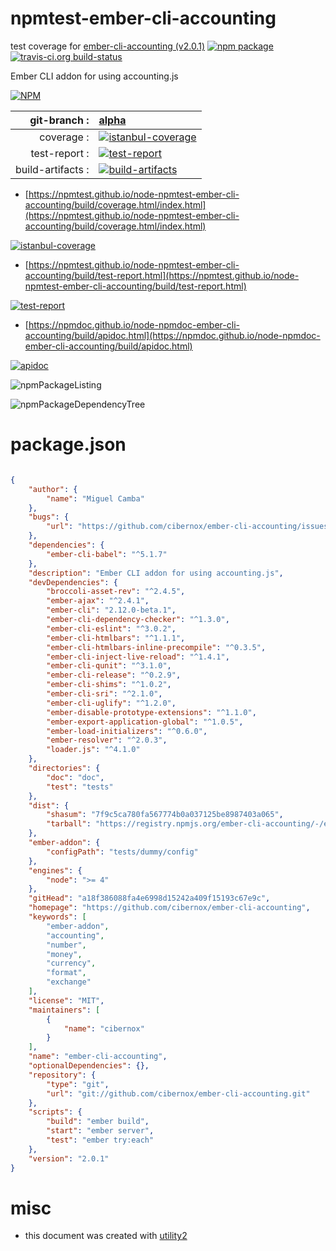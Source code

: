 # npmtest-ember-cli-accounting

test coverage for  [ember-cli-accounting (v2.0.1)](https://github.com/cibernox/ember-cli-accounting)  [![npm package](https://img.shields.io/npm/v/npmtest-ember-cli-accounting.svg?style=flat-square)](https://www.npmjs.org/package/npmtest-ember-cli-accounting) [![travis-ci.org build-status](https://api.travis-ci.org/npmtest/node-npmtest-ember-cli-accounting.svg)](https://travis-ci.org/npmtest/node-npmtest-ember-cli-accounting)

Ember CLI addon for using accounting.js

[![NPM](https://nodei.co/npm/ember-cli-accounting.png?downloads=true&downloadRank=true&stars=true)](https://www.npmjs.com/package/ember-cli-accounting)

| git-branch : | [alpha](https://github.com/npmtest/node-npmtest-ember-cli-accounting/tree/alpha)|
|--:|:--|
| coverage : | [![istanbul-coverage](https://npmtest.github.io/node-npmtest-ember-cli-accounting/build/coverage.badge.svg)](https://npmtest.github.io/node-npmtest-ember-cli-accounting/build/coverage.html/index.html)|
| test-report : | [![test-report](https://npmtest.github.io/node-npmtest-ember-cli-accounting/build/test-report.badge.svg)](https://npmtest.github.io/node-npmtest-ember-cli-accounting/build/test-report.html)|
| build-artifacts : | [![build-artifacts](https://npmtest.github.io/node-npmtest-ember-cli-accounting/glyphicons_144_folder_open.png)](https://github.com/npmtest/node-npmtest-ember-cli-accounting/tree/gh-pages/build)|

- [https://npmtest.github.io/node-npmtest-ember-cli-accounting/build/coverage.html/index.html](https://npmtest.github.io/node-npmtest-ember-cli-accounting/build/coverage.html/index.html)

[![istanbul-coverage](https://npmtest.github.io/node-npmtest-ember-cli-accounting/build/screenCapture.buildCi.browser.%252Ftmp%252Fbuild%252Fcoverage.lib.html.png)](https://npmtest.github.io/node-npmtest-ember-cli-accounting/build/coverage.html/index.html)

- [https://npmtest.github.io/node-npmtest-ember-cli-accounting/build/test-report.html](https://npmtest.github.io/node-npmtest-ember-cli-accounting/build/test-report.html)

[![test-report](https://npmtest.github.io/node-npmtest-ember-cli-accounting/build/screenCapture.buildCi.browser.%252Ftmp%252Fbuild%252Ftest-report.html.png)](https://npmtest.github.io/node-npmtest-ember-cli-accounting/build/test-report.html)

- [https://npmdoc.github.io/node-npmdoc-ember-cli-accounting/build/apidoc.html](https://npmdoc.github.io/node-npmdoc-ember-cli-accounting/build/apidoc.html)

[![apidoc](https://npmdoc.github.io/node-npmdoc-ember-cli-accounting/build/screenCapture.buildCi.browser.%252Ftmp%252Fbuild%252Fapidoc.html.png)](https://npmdoc.github.io/node-npmdoc-ember-cli-accounting/build/apidoc.html)

![npmPackageListing](https://npmtest.github.io/node-npmtest-ember-cli-accounting/build/screenCapture.npmPackageListing.svg)

![npmPackageDependencyTree](https://npmtest.github.io/node-npmtest-ember-cli-accounting/build/screenCapture.npmPackageDependencyTree.svg)



# package.json

```json

{
    "author": {
        "name": "Miguel Camba"
    },
    "bugs": {
        "url": "https://github.com/cibernox/ember-cli-accounting/issues"
    },
    "dependencies": {
        "ember-cli-babel": "^5.1.7"
    },
    "description": "Ember CLI addon for using accounting.js",
    "devDependencies": {
        "broccoli-asset-rev": "^2.4.5",
        "ember-ajax": "^2.4.1",
        "ember-cli": "2.12.0-beta.1",
        "ember-cli-dependency-checker": "^1.3.0",
        "ember-cli-eslint": "^3.0.2",
        "ember-cli-htmlbars": "^1.1.1",
        "ember-cli-htmlbars-inline-precompile": "^0.3.5",
        "ember-cli-inject-live-reload": "^1.4.1",
        "ember-cli-qunit": "^3.1.0",
        "ember-cli-release": "^0.2.9",
        "ember-cli-shims": "^1.0.2",
        "ember-cli-sri": "^2.1.0",
        "ember-cli-uglify": "^1.2.0",
        "ember-disable-prototype-extensions": "^1.1.0",
        "ember-export-application-global": "^1.0.5",
        "ember-load-initializers": "^0.6.0",
        "ember-resolver": "^2.0.3",
        "loader.js": "^4.1.0"
    },
    "directories": {
        "doc": "doc",
        "test": "tests"
    },
    "dist": {
        "shasum": "7f9c5ca780fa567774b0a037125be8987403a065",
        "tarball": "https://registry.npmjs.org/ember-cli-accounting/-/ember-cli-accounting-2.0.1.tgz"
    },
    "ember-addon": {
        "configPath": "tests/dummy/config"
    },
    "engines": {
        "node": ">= 4"
    },
    "gitHead": "a18f386088fa4e6998d15242a409f15193c67e9c",
    "homepage": "https://github.com/cibernox/ember-cli-accounting",
    "keywords": [
        "ember-addon",
        "accounting",
        "number",
        "money",
        "currency",
        "format",
        "exchange"
    ],
    "license": "MIT",
    "maintainers": [
        {
            "name": "cibernox"
        }
    ],
    "name": "ember-cli-accounting",
    "optionalDependencies": {},
    "repository": {
        "type": "git",
        "url": "git://github.com/cibernox/ember-cli-accounting.git"
    },
    "scripts": {
        "build": "ember build",
        "start": "ember server",
        "test": "ember try:each"
    },
    "version": "2.0.1"
}
```



# misc
- this document was created with [utility2](https://github.com/kaizhu256/node-utility2)
